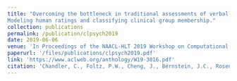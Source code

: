 ```yaml
---
title: "Overcoming the bottleneck in traditional assessments of verbal memory:
Modeling human ratings and classifying clinical group membership."
collection: publications
permalink: /publication/clpsych2019
date: 2019-06-06
venue: 'In Proceedings of the NAACL-HLT 2019 Workshop on Computational Linguistics and Clinical Psychology'
paperurl: '/files/publications/clpsych2019.pdf'
link: 'https://www.aclweb.org/anthology/W19-3016.pdf'
citation: 'Chandler, C., Foltz, P.W., Cheng, J., Bernstein, J.C., Rosenfeld, E.P., Cohen, A.S, Holmlund, T.B. and Elvevag, B. (2019). Overcoming the bottleneck in traditional assessments of verbal memory: Modeling human ratings and classifying clinical group membership. In Proceedings of the NAACL-HLT 2019 Workshop on Computational Linguistics and Clinical Psychology. pp. 137-147.'
---
```


